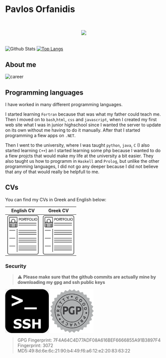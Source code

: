 # Pavlos Orfanidis

# <p align="center"> [<img  src="https://ko-fi.com/img/githubbutton_sm.svg">](https://ko-fi.com/porfanid)</p>

![Github Stats](https://github-readme-stats.vercel.app/api?username=porfanid&show_icons=true&hide_border=true&hide=issues,contribs&count_private=true&theme=github_dark)
[![Top Langs](https://github-readme-stats.vercel.app/api/top-langs/?username=porfanid&layout=compact&hide_border=true&count_private=true&theme=github_dark&langs_count=9)](https://github.com/anuraghazra/github-readme-stats)

## About me

![career](https://readme-typing-svg.herokuapp.com/?lines=Student@CSE%20UOI;Full%20Stack%20Developer&width=500&height=50&color=ffffff)


## Programming languages
I have worked in many different programming languages.

I started learning `Fortran` because that was what my father could teach me. Then I moved on to `bash`,`html`, `css` and `javascript`, when I created my first web site what I was in junior highschool since I wanted the server to update on its own without me having to do it manually. After that I started programming a fiew apps on `.NET`. 

Then I went to the university, where I was taught `python`, `java`, `C` (I also started learning `C++`) an I started learning some php because I wanted to do a fiew projcts that would make my life at the university a bit easier. They also taught us how to programm in `Haskell` and `Prolog`, but unlike the other programming languages, I did not go any deeper because I did not believe that any of that would really be helpfull to me.

## CVs
You can find my CVs in Greek and English below:

| English CV | Greek CV |
|:---:|:---:|
|[<img align="center" src="images/cv.png"  width="100" alt="English CV"/>](https://porfanid.github.io/CV_EN.pdf)| [<img align="center" src="images/cv.png"  width="100" alt="Greek CV"/>](https://porfanid.github.io/CV_GR.pdf)|


### Security

> :warning: **Please make sure that the github commits are actually mine by downloading my gpg and ssh public keys**

[<img align="center" src="images/ssh.png"  width="140"/>](https://github.com/porfanid.keys)
[<img align="center" src="images/pgp.png"  width="140"/>](https://github.com/porfanid.gpg)

> GPG Fingerprint: 7F4A64C4D77ADF08A616BEF6666855A91B3897F4
> Fingerprint: 3072 MD5:49:8d:6e:6c:21:90:b4:49:f6:a6:12:e2:20:83:63:22
